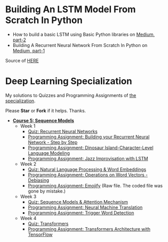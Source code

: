 
# Building An LSTM Model From Scratch In Python
- How to build a basic LSTM using Basic Python libraries on [Medium, part-2](https://pub.towardsai.net/building-a-lstm-from-scratch-in-python-1dedd89de8fe) 
- Building A Recurrent Neural Network From Scratch In Python on [Medium, part-1](https://pub.towardsai.net/building-a-recurrent-neural-network-from-scratch-in-python-3ad244b1054f)

Source of [HERE](../main/Sequence%20Models/Week%201/Building_a_Recurrent_Neural_Network_Step_by_Step.ipynb)

# Deep Learning Specialization

My solutions to Quizzes and Programming Assignments of [the specialization](https://www.coursera.org/specializations/deep-learning).

Please **Star** or **Fork** if it helps. Thanks.

+ **[Course 5: Sequence Models](https://www.coursera.org/learn/nlp-sequence-models)**
  + Week 1
    + [Quiz: Recurrent Neural Networks](https://github.com/zhang-guodong/Deep-Learning-Specialization/blob/main/Sequence%20Models/Week%201/Recurrent%20Neural%20Networks.pdf)
    + [Programming Assignment: Building your Recurrent Neural Network - Step by Step](https://github.com/zhang-guodong/Deep-Learning-Specialization/blob/main/Sequence%20Models/Week%201/Building_a_Recurrent_Neural_Network_Step_by_Step.ipynb)
    + [Programming Assignment: Dinosaur Island-Character-Level Language Modeling](https://github.com/zhang-guodong/Deep-Learning-Specialization/blob/main/Sequence%20Models/Week%201/Dinosaurus_Island_Character_level_language_model.ipynb)
    + [Programming Assignment: Jazz Improvisation with LSTM](https://github.com/zhang-guodong/Deep-Learning-Specialization/blob/main/Sequence%20Models/Week%201/Improvise_a_Jazz_Solo_with_an_LSTM_Network_v4.ipynb)
  + Week 2
    + [Quiz: Natural Language Processing & Word Embeddings](https://github.com/zhang-guodong/Deep-Learning-Specialization/blob/main/Sequence%20Models/Week%202/Natural%20Language%20Processing%20%26%20Word%20Embeddings.pdf)
    + [Programming Assignment: Operations on Word Vectors - Debiasing](https://github.com/zhang-guodong/Deep-Learning-Specialization/blob/main/Sequence%20Models/Week%202/Operations_on_word_vectors_v2a.ipynb)
    + [Programming Assignment: Emojify](https://github.com/zhang-guodong/Deep-Learning-Specialization/blob/main/Sequence%20Models/Week%202/Emoji_v3a.ipynb) (Raw file. The coded file was gone by mistake.)
  + Week 3
    + [Quiz: Sequence Models & Attention Mechanism](https://github.com/zhang-guodong/Deep-Learning-Specialization/blob/main/Sequence%20Models/Week%203/Sequence%20Models%20%26%20Attention%20Mechanism.pdf)
    + [Programming Assignment: Neural Machine Translation](https://github.com/zhang-guodong/Deep-Learning-Specialization/blob/main/Sequence%20Models/Week%203/Neural_machine_translation_with_attention_v4a.ipynb)
    + [Programming Assignment: Trigger Word Detection](https://github.com/zhang-guodong/Deep-Learning-Specialization/blob/main/Sequence%20Models/Week%203/Trigger_word_detection_v2a.ipynb)
  + Week 4
    + [Quiz: Transformers](https://github.com/zhang-guodong/Deep-Learning-Specialization/blob/main/Sequence%20Models/Week%204/Transformers.pdf)
    + [Programming Assignment: Transformers Architecture with TensorFlow](https://github.com/zhang-guodong/Deep-Learning-Specialization/blob/main/Sequence%20Models/Week%204/C5_W4_A1_Transformer_Subclass_v1.ipynb)
    
